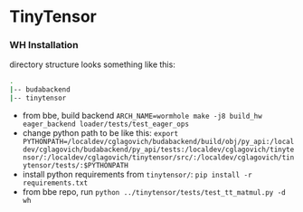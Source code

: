 # TinyTensor

### WH Installation
directory structure looks something like this:
```bash
.
|-- budabackend
|-- tinytensor 
```

- from bbe, build backend `ARCH_NAME=wormhole make -j8 build_hw eager_backend loader/tests/test_eager_ops`
- change python path to be like this: `export PYTHONPATH=/localdev/cglagovich/budabackend/build/obj/py_api:/localdev/cglagovich/budabackend/py_api/tests:/localdev/cglagovich/tinytensor/:/localdev/cglagovich/tinytensor/src/:/localdev/cglagovich/tinytensor/tests/:$PYTHONPATH`
- install python requirements from `tinytensor/`: `pip install -r requirements.txt`
- from bbe repo, run `python ../tinytensor/tests/test_tt_matmul.py -d wh`
